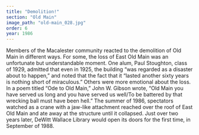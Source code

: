 ```yaml
---
title: "Demolition!"
section: "Old Main"
image_path: "old-main_028.jpg"
order: 6
year: 1986
---
```


Members of the Macalester community reacted to the demolition of Old Main in different ways. For some, the loss of East Old Main was an unfortunate but understandable moment. One alum, Paul Stoughton, class of 1929, admitted that even in 1925, the building “was regarded as a disaster about to happen,” and noted that the fact that it “lasted another sixty years is nothing short of miraculous.” Others were more emotional about the loss. In a poem titled “Ode to Old Main,” John W. Gibson wrote, “Old Main you have served us long and you have served us well/To be battered by that wrecking ball must have been hell.” The summer of 1986, spectators watched as a crane with a jaw-like attachment reached over the roof of East Old Main and ate away at the structure until it collapsed. Just over two years later, DeWitt Wallace Library would open its doors for the first time, in September of 1988. 